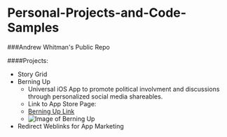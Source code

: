 # Personal-Projects-and-Code-Samples
###Andrew Whitman's Public Repo

####Projects:
* Story Grid
* Berning Up
	* Universal iOS App to promote political involvment and discussions through personalized social media shareables.
	* Link to App Store Page:
	* [Berning Up Link](https://itunes.apple.com/ca/app/berning-up-show-your-support/id1066605400?mt=8&ign-mpt=uo%3D4)
	* ![Image of Berning Up](http://www.awhitman92.com/img/berniepromo.jpg)
* Redirect Weblinks for App Marketing
